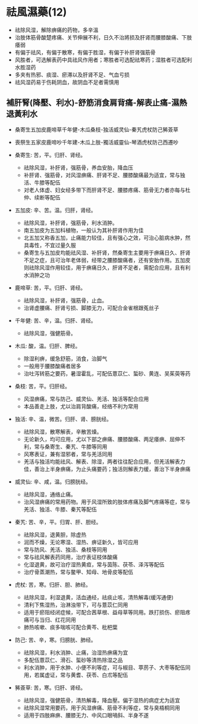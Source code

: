 # 祛風濕藥(12)
- 祛除风湿，解除痹痛的药物，多辛溫
- 治肢体筋骨酸楚疼痛、关节伸展不利，日久不治將损及肝肾而腰膝酸痛、下肢痿弱
- 有偏于祛风，有偏于散寒，有偏于胜湿，有偏于补肝肾强筋骨
- 风胜者，可选解表药中具祛风作用者；寒胜者可选配祛寒药；湿胜者可选配利水胜湿药
- 多夹有热邪、痰湿、瘀滞以及肝肾不足、气血亏损
- 祛风湿药易于伤耗阴血，故阴血不足者需慎用

## 補肝腎(降壓、利水)-舒筋消食肩背痛-解表止痛-濕熱退黃利水
- 桑寄生五加皮鹿啼草千年健-木瓜桑枝-独活威灵仙-秦艽虎杖防己豨薟草
- 喪祭生五家皮鹿啼吵千年建-木瓜上肢-獨活威靈仙-琴酒虎杖防己西遷吵

- 桑寄生: 苦，平。归肝、肾经。
  - 祛除风湿，补肝肾，强筋骨，养血安胎，降血压
  - 补肝肾、强筋骨，对风湿痹痛、肝肾不足、腰膝酸痛最为适宜，常与独活、牛膝等配伍
  - 对老人体虚、妇女经多带下而肝肾不足、腰膝疼痛、筋骨无力者亦每与杜仲、续断等配伍
- 五加皮: 辛、苦。温。归肝，肾经。
  - 祛除风湿，补肝肾，强筋骨，利水消肿。
  - 南五加皮为五加科植物，一般认为其补肝肾作用为佳
  - 北五加又称香五加，止痛能力较佳，且有强心之效，可治心脏病水肿，然具毒性，不宜过量久服
  - 桑寄生与五加皮均能祛风湿、补肝肾，然桑寄生主要用于痹痛日久、肝肾不足之症，且可治年老体弱，经带之腰膝酸痛者，还有安胎作用。五加皮则祛除风湿作用较佳，用于痹痛日久，肝肾不足者，需配合应用，且有利水消肿之功
- 鹿啼草: 苦，平。归肝、肾经。
  - 祛除风湿，补肝肾，强筋骨，止血。
  - 治肾虚腰痛、肝肾亏损、脚膝无力，可配合金雀根跟菟丝子
- 千年健: 苦、辛，温。归肝、肾经。
  - 祛除风湿，强健筋骨。
- 木瓜: 酸，温。归肝、脾经。
  - 除湿利痹，缓急舒筋，消食，治脚气
  - 一般用于腰膝酸痛者居多
  - 治吐泻转筋之要药，暑湿霍乱，可配伍薏苡仁、蜇砂、黄连、吴茱萸等药
- 桑枝: 苦，平。归肝经。
  - 风湿痹痛，常与防己、威灵仙、羌活、独活等配合应用
  - 本品善走上肢，尤以治肩背酸痛，经络不利为常用
- 独活: 辛、温，微苦。归肝、肾、膀胱经。
  - 祛除风湿，散寒解表，辛散苦燥。
  - 无论新久，均可应用，尤以下部之痹痛、腰膝酸痛、两足痿痹、屈伸不利，常与桑寄生、秦艽、牛膝等同用
  - 风寒表证，兼有湿邪者，常与羌活同用
  - 羌活与独活均能祛风、解表、除湿，两者往往配合应用，但羌活解表力佳，善治上半身痹痛，为止头痛要药；独活则解表力缓，善治下半身痹痛
- 威灵仙: 辛、咸，温。归膀胱经。
  - 祛除风湿，通络止痛。
  - 治风湿痹痛的常用药物。用于风湿所致的肢体疼痛及脚气疼痛等症，常与羌活、独活、牛膝、秦艽等配伍
- 秦艽: 苦、辛，平。归胃、肝、胆经。
  - 祛除风湿，退黄胆，除虚热
  - 润而不燥，无论寒湿、湿热、痹证新久，皆可应用
  - 常与防风、羌活、独活、桑枝等同用
  - 常与祛风解表药同用，治疗表证枝体酸痛
  - 化湿退黄，故可治疗湿热黄疸，常与茵陈、茯苓、泽泻等配伍
  - 治疗骨蒸潮热，常与鳖甲、知母、地骨皮等配伍
- 虎杖: 苦，寒。归肝、胆、肺经。
  - 祛除风湿，利湿退黄，活血通经，祛痰止咳，清热解毒(缓泻通便)
  - 清利下焦湿热，治淋浊带下，可与薏苡仁同用
  - 适用于瘀阻经闭症候，可配合茜草根、益母草等同用。跌打损伤、瘀阻疼痛可与当归、红花同用
  - 肺热咳嗽、痰多喘咳可配合黄芩、枇杷葉
- 防己: 苦、辛，寒。归膀胱、肺经。
  - 祛除风湿，利水消肿、止痛，治湿热痹痛为宜
  - 多配伍薏苡仁、滑石、蜇砂等清热除湿之品
  - 利水消肿，用于水肿、小便不利等症，可与椒目、葶苈子、大枣等配伍同用，若属虚证，常与黄耆、茯苓、白朮等配伍
- 豨薟草: 苦，寒。归肝、肾经。
  - 祛除风湿，强健筋骨，清热解毒，降血壓。偏于湿热的病症尤为适宜
  - 祛除风湿常用要药，用于风湿痹痛、筋骨不利等症，常与臭梧桐同用
  - 适用于四肢麻痹、腰膝无力、中风口眼喎斜、半身不遂
